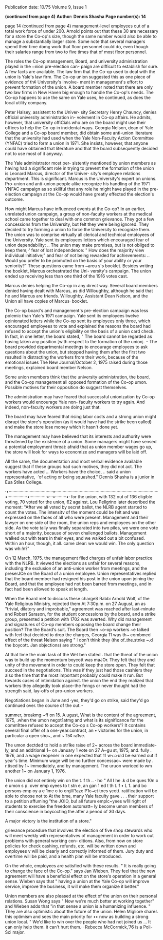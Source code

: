 Publication date: 10/75
Volume 9, Issue 1

**(continued from page 4)**
**Author: Dennis Shasha**
**Page number(s): 14**

page 14 
(continued from page 4) 
management-level employees out of a 
total work force of under 200. Arnold 
points out that these 30 are necessary 
for a store the Co-op's size, though the 
same number would also be able 
to manage a substantially larger store. 
Some note that several managers spend 
their time domg work that floor 
personnel could do, even though their 
salaries range from two to five times 
that of most floor personnel. 

The roles the Co-op management, 
Board, and university administration 
played in the ~nion pre-election can-
paign are difficult to establish for sure. 
A few facts are available. The law 
firm that the Co-op used to deal with 
the union is Yale's law firm. The Co-op 
union suggested this as one piece of 
evidence of th¢ University's involve-
ment in management's effort to prevent 
formation of the union. A board 
member noted that there are only two 
law firms in New Haven big enough to 
handle the Co-op's needs. The Co-op 
happens to use the same on Yale uses, 
he continued, as does the local utility 
company. 

Peter Halsey, assistent to the Univer-
sity Secretary Henry Chauncy, denies 
official university administration in-
volvment in Co-op affairs. He admits, 
however, that university offiCials who 
are on the board might use their offices 
to help the Co-op in incidental ways. 
Georgia Nelson, dean of Yale College 
and a Co-op board member, did obtain 
some anti-union literature that the 
university had used when the Yale 
Non-Faculty Action Committee 
(YNFAC) tried to form a union in 1971. 
She insists, however, that anyone could 
have obtained that literature and that the 
board subsequently decided not to use 
most of it anyway. 

The Yale administrator most per-
sistently mentioned by union members 
as having had a significant role in trying 
to prevent the formation of the union is 
Leonard Marcus, director of the Univer-
sity's employee relations department. 
This is significant. Marcus is the 
University's expert on unions. Pro-union 
and anti-union people alike recognize 
his handling of the 1971 YNFAC 
campaign as so skillful that any role he 
might have played in the pre-election 
campaign at the Co-op would have 
greatly effected the election's outcome. 

How might Marcus have influenced 
events at the Co-op? In an earlier, 
unrelated union campaign, a group of 
non-faculty workers at the medical 
school came together to deal with one 
common grievance. They got a few 
concessions from the University, but felt 
they were being ignored. They decided 
to try forming a union to force the 
University to recognize them. The union 
was to comprise virtually all clerical and 
technical employees of the University. 
Yale sent its employees letters which 
encouraged fear of union dependability: 
.. The union may make promises, but is 
not obliged to keep them;·' fear of lost 
independence: " How does the majority 
view individual initiative;" and fear of 
not being rewarded for achievements: 
.. Would you prefer to be promoted on 
the basis of your ability or your 
seniority?" These questions came from 
~arcu s's booklet. Besides writing the 
booklet, Marcus orchestrated the Uni-
versity's campaign. The union ended up 
receiving less than one third of the 1916 
votes cast. 

Marcus denies helping the Co-op in 
any direct way. Several board members 
denied having dealt with Marcus, as did 
Willoughby, although he said that he 
and Marcus are friends. Willoughby, 
Assistant Dean Nelson, and the Union 
all have copies of Marcus· booklet. 

The Co-op board's and management's 
pre-election campaign was less polemic 
than Yale's 1971 campaign. Yale sent 
its employees twelve opinionated letters 
while the Co-op sent its employees only 
three, which encouraged employees to 
vote and explained the reasons the board 
had refused to accept the union's 
eligibility on the basis of a union card 
check. In fact, in one letter, the board 
stated, " The board cannot be regarded 
as having taken any position [with 
respect to the formation of the unionj. ·· 
The board provided departmental 
meetings to encourage employees to ask 
questions about the union, but stopped 
having them after the first two resulted 
in distracting the workers from their 
work, because of the emotional issues 
The New Journal/October 2, 1975 
raised during those meetings, explained 
board member Nelson. 

Some union members think that the 
university administration, the board, and 
the Co-op management all opposed 
formation of the Co-op umon. Possible 
motives for their opposition do suggest 
themselves. 

The administration may have feared 
that successful unionization by Co-op 
workers would encourage Yale non-
faculty workers to try again. And 
indeed, non-faculty workers are doing 
just that. 

The board may have feared that 
rising labor costs and a strong union 
might disrupt the store's operation (as it 
would have had the strike been called) 
and make the store lose money which it 
hasn't done yet. 


The management may have believed 
that its interests and authority were 
threatened by the existence of a union. 
Some managers might have sensed a 
potential employment threat: afraid that 
as union member wages go up, the store 
will look for ways to economize and 
managers will be laid off. 

All the same, the documentation and 
most verbal evidence available suggest 
that if these groups had such motives, 
they did not act. The workers have 
acted ... Workers have the choice, .. said 
a union representative, ·'of acting or 
being squashed." 
Dennis Shasha is a junior in Eua Stiles 
College. 

·•····································•····················································································•················•··············•···•·········•· 
for the union, with 132 out of 136 
eligible voting, 70 voted for the union, 
62 against. Lou Pellgrino later described 
the moment: "After we all voted by 
secret ballot, the NLRB agent started to 
count the votes. The intensitv of the 
moment could be felt and was expressed 
on the faces of alI who were present. 
Management and their lawyer on one 
side of the room, the union reps and 
employees on the other side. As the 
vote tally was finally separated into two 
piles, we were one vote short of a 
majority, because of seven challenged 
ballots. Management walked out with 
tears in their eyes, and we walked out a 
bit confused. Within an hour, though, it 
all. came clear: we would win. The only 
question was wh:!n?" 

On 12 March, 1975. the management 
filed charges of unfair labor practice 
with the NLRB. It viewed the elections 
as unfair for several reasons, including 
the exclusion of an anti-union worker 
from meetings, and the preserJCe on the 
Board of a union employee. Union 
representatives replied that the board 
member had resigned his post in the 
union upon joining the Board, and that 
the employee had not been barred from 
meetings, and in fact had been allowed 
to speak at length. 

When the Board met to discuss 
these chargeS Rabbi Arnold Wolf, of the 
Yale Religious Ministry, rejected them 
At 7:30p.m. on 27 August, an 
as "trivial, dilatory and improbable," 
agreement was reached after last-minute 
and Robert Sarason, for the student 
concessions by the board, and a strike 
group, presented a petition with 1702 
was averted. Why did management and 
signatures of Co-op members opposing the board change their position? The 
the Board's suit. The Board then 
~o-op workers ~e talked with feel that 
decided to drop the charges, Georgia 
11 was th~ combmed effect of the threat 
Nelson saying " I don't think they (the of_the.stnke ~.d the boycott. Jan 
objections) are strong." 

At that time the main task of the 
Wet ben stated . that the threat of the 
union was to build up the momentum 
boycott was maJOr. They felt that they 
and unity of the movement in order to 
could keep the store open. They felt that 
succeed in the negotiations. This was 
if they just had those cashiers they 
also the time that the most important 
probably could make it run. But towards 
cases of intimidation against. the union 
the end they realized that workers they 
allegedly took place-the fmngs or 
never thought had the strength said, 
lay-offs of pro-union workers. 

Negotiations began in June and 
·yes, they'd go on strike, said they'd go 
continued over. the course of the 
out.·· 

summer, breakmg ~ff on 15. A.ugust, 
What is the content of the agreement, 
1975, .when the umon negot1atmg 
and what is its significance for the 
comm1ttee refused to accept the Co-op s Co-op workers'? It contains several 
final offer of a one-year.contract, an 
• victories for the union, in particular a 
open sho~, and ~ 15¢ ra1se. 

The umon dectded to hold a str1ke 
raise of 2~ across the board immediate-
ly, and an additional 1~ on January 1 
vote on 27 A~gu st, 1975, and. fully . 
1976, and a wage reopener in one 
expected that 11 w<:>uld be earned out if year's time. Minimum wage will be 
no further concessao~ were made by . 
r.tised by 1~ immediately, and by 
management. The uruon woriced to wm another 1~ on January 1, 1976. 

The union did not entirely win on the 
t. 
f th .. 
· 
ho " All 
I 
he 
.k 
d be 
ques 10n o 
e 
umon s 
p. 
over emp oyees to t 
stn e, an 
gan 
1 ed t th t. 
f 
• 
L 
1. 
and 
bo 
persons emp oy 
a 
e 1me o 
to orglll'!aze P1c~et tnes 
ycott. 
ratification will be able to choose not to 
At the bme, many Yale faculty gave 
. . 
. 
their support to a petition affuming "the JOIO, bu! all future emplc~yees w1ll 
right of students to exercise the freedom automatt~ ly become umon members 
of their conscience in boycocting the 
after a penod of 30 days. 

A major victory is the institution of a 
store." 

grievance procedure that involves the 
election of five shop stewards who will 
meet weekly with representatives of 
management in order to work out 
problems with general working con-
ditions. Also, from now on store 
policies for check cashing, refunds, etc. 
will be written down and employees 
v 
will be clearly and correctly informed of 
them. Jury duty and overtime will be 
paid, and a health plan will be 
mtroduced. 

On the whole, employees are satisfied 
with these results. " It is really going to 
change the face of the Co-op." says Jan 
Wieben. They feel that the new 
agreement will have a beneficial effect 
on the store's operation in a general 
sense. Wieben says that " having a 
union at the Yale Co-op will improve 
service, improve the business, it will 
make them organize it better." 

Union members are also pleased at 
the effect of the union on their personal 
relations. Susan Wong says " Now 
we're much better at working together" 
and Wieben adds that "in that sense a 
union is a humanizing influence. " They 
are also optimistic about the future of 
the union. Helen Migliore shares this 
optimism and sees the main priority for 
•• 
now as building a strong union local. 
" We'd like to win over the people who 
had not joined us ... It can only help 
them. it can't hurt them.·· 
Rebecca McCormick,'76 is a Poli-Sci major.